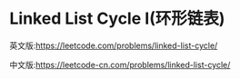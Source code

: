 # Linked List Cycle I(环形链表)

英文版:https://leetcode.com/problems/linked-list-cycle/

中文版:https://leetcode-cn.com/problems/linked-list-cycle/
